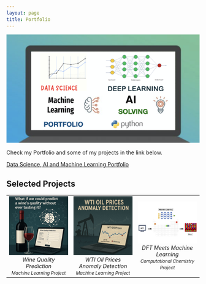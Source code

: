 ```yaml
---
layout: page
title: Portfolio
---
```



<img src="images/portfolio.png" alt="Data Science, AI and Machine Learning Portfolio" style="width:600px;"/>

Check my Portfolio and some of my projects in the link below.

[Data Science, AI and Machine Learning Portfolio](https://github.com/DrAdrianDC/Portfolio-Machine_Learning)
  


## Selected Projects

<table align="center">
<tr>
<td align="center" width="33%">
  <a href="https://github.com/DrAdrianDC/Portfolio-Machine_Learning/tree/main/Project-2-Wine-Quality-Prediction">
    <img src="images/wine-quality-ml.png" alt="Wine Quality Prediction" width="300"><br>
  </a>
  <em>Wine Quality Prediction<br>
  <small><i>Machine Learning</i> Project</small></em>
</td>
<td align="center" width="33%">
  <a href="https://github.com/DrAdrianDC/Portfolio-Machine_Learning/tree/main/Project-3-WTI%20Oil%20Prices%20Anomaly%20Detection">
    <img src="images/wti-anomaly-detection-ml.png" alt="WTI Oil Prices Anomaly Detection" width="300"><br>
  </a>
  <em>WTI Oil Prices Anomaly Detection<br>
  <small><i>Machine Learning</i> Project</small></em>
</td>
<td align="center" width="33%">
  <a href="https://github.com/DrAdrianDC/Portfolio-Machine_Learning/tree/main/Project-6-DFT%20Meets%20Machine%20Learning">
    <img src="images/dft-ml.png" alt="DFT Meets Machine Learning" width="300"><br>
  </a>
  <em>DFT Meets Machine Learning<br>
  <small><i>Computational Chemistry</i> Project</small></em>
</td>
</tr>
</table>
